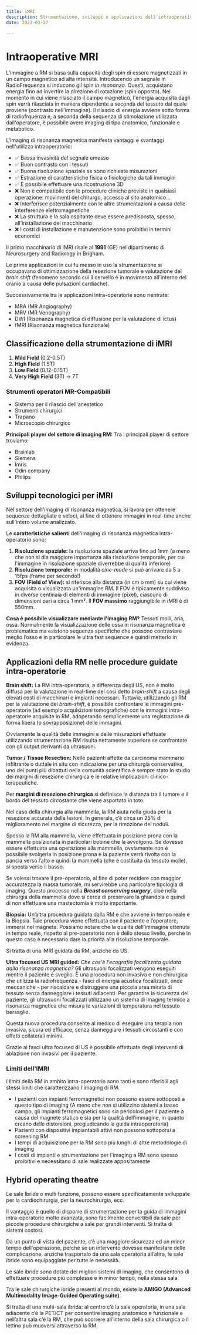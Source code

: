 ```yaml
---
title: iMRI
description: Strumentazione, sviluppi e applicazioni dell'intraoperative magnetic resonance imaging 
date: 2023-03-27

--- 
```

# Intraoperative MRI

L'immagine a RM si basa sulla capacità degli spin di essere magnetizzati in un campo magnetico ad alta intensità. 
Introducendo un segnale in RadioFrequenza si inducono gli spin *in risonanza*. Questi, acquistano energia fino ad invertire la direzione di rotazione (spin opposto). Nel momento in cui viene rilasciato il campo magnetico, l'energia acquisita dagli spin verrà rilasciata in maniera dipendente a seconda del tessuto dal quale proviene (contrasto nell'immagine). Il rilascio di energia avviene sotto forma di radiofrquenza e, a seconda della sequenza di stimolazione utilizzata dall'operatore, è possibile avere imaging di tipo anatomico, funzionale e metabolico. 

L'imaging di risonanza magnetica manifesta vantaggi e svantaggi nell'utilizzo intraoperatorio: 
- ✅ Bassa invasività del segnale emesso
- ✅ Buon contrasto con i tessuti
- ✅ Buona risoluzione spaziale se sono richieste misurazioni
- ✅ Estrazione di caratteristiche fisica o fisiologiche da tali immagini
- ✅ È possibile effettuare una ricostruzione 3D
- ❌ Non è compatibile con le procedure cliniche previste in qualsiasi operazione: movimenti del chirurgo, accesso al sito anatomico... 
- ❌ Interferisce potenzialmente con le altre strumentazioni a causa delle interferenze elettromagnetiche
- ❌ La struttura e la sala ospitante deve essere predisposta, spesso, all'installazione del macchinario
- ❌ I costi di installazione e manutenzione sono proibitivi in termini economici

Il primo macchinario di iMRI risale al **1991** (GE) nel dipartimento di Neurosurgery and Radiology in Brigham. 

Le prime applicazioni in cui fu messo in uso la strumentazione si occupavano di ottimizzazione della resezione tumorale e valutazione del *brain shift* (fenomeno secondo cui il cervello è in movimento all'interno del cranio a causa delle pulsazioni cardiache). 

Successivamente tra le applicazioni intra-operatorie sono rientrate: 
- MRA (MR Angiography)
- MRV (MR Venography)
- DWI (Risonanza magnetica di diffusione per la valutazione di ictus)
- fMRI (Risonanza magnetica funzionale)

## Classificazione della strumentazione di iMRI
1. **Mild Field** (0.2-0.5T)
2. **High Field** (1.5T)
3. **Low Field** (0.12-0.15T)
4. **Very High Field** (3T) -> 7T

### Strumenti operatori MR-Compatibili
- Sistema per il rilascio dell'anestetico
- Strumenti chirurgici
- Trapano
- Microscopio chirurgico

**Principali player del settore di imaging RM:**
Tra i principali player di settore troviamo: 
- Brainlab
- Siemens
- Imris
- Odin company
- Philips

## Sviluppi tecnologici per iMRI

Nel settore dell'imaging di risonanza magnetica, si lavora per ottenere sequenze dettagliate e veloci, al fine di ottenere immagini in real-time anche sull'intero volume analizzato. 

Le **caratteristiche salienti** dell'imaging di risonanza magnetica intra-operatorio sono: 
1. **Risoluzione spaziale:** la risoluzione spaziale arriva fino ad 1mm (a meno che non si dia maggiore importanza alla risoluzione temporale, per cui l'immagine in risoluzione spaziale diverrebbe di qualità inferiore)
2. **Risoluzione temporale:** in modalità *cine-mode* si può arrivare da 5 a 15fps (frame per secondo!)
3. **FOV (Field of View):** si riferisce alla distanza (in cm o mm) su cui viene acquisita o visualizzata un'immagine RM. Il FOV è tipicamente suddiviso in diverse centinaia di elementi di immagine (pixel), ciascuno di dimensioni pari a circa 1 mm². Il **FOV massimo** raggiungibile in iMRI è di 550mm. 

**Cosa è possibile visualizzare mediante l'imaging RM?** 
Tessuti molli, aria, ossa. Normalmente la visualizzazione delle ossa in risonanza magnetica è problematica ma esistono sequenza specifiche che possono contrastare meglio l’osso e in particolare le ultra fast sequence e quindi metterlo in evidenza.

## Applicazioni della RM nelle procedure guidate intra-operatorie

**Brain shift:**
La RM intra-operatoria, a differenza degli US, non è molto diffusa per la valutazione in real-time del così detto *brain-shift* a causa degli elevati costi di macchinari e impianti necessari. Tuttavia, utilizzando gli RM per la valutazione del *brain-shift*, è possibile confrontare le immagini pre-operatorie (ad esempio acquisizioni tomografiche) con le immagini intra-operatorie acquisite in RM, adoperando semplicemente una registrazione di forma libera (o sovrapposizione) delle immagini. 

Ovviamente la qualità delle immagini e delle misurazioni effettuate utilizzando strumentazione RM risulta nettamente superiore se confrontate con gli output derivanti da ultrasuoni. 

**Tumor / Tissue Resection:**
Nelle pazienti affette da carcinoma mammario infiltrante o duttale in situ con indicazione per una chirurgia conservativa, uno dei punti più dibattuti nella comunità scientifica è sempre stato lo studio dei margini di resezione chirurgica e le relative implicazioni clinico-terapeutiche. 

Per **margini di resezione chirurgica** si definisce la distanza tra il tumore e il bordo del tessuto circostante che viene asportato in toto.

Nel caso della chirurgia alla mammella, la RM aiuta nella giuda per la resezione accurata delle lesioni. In generale, c’è circa un 25% di miglioramento nel margine di sicurezza, per la rimozione dei noduli.

Spesso la RM alla mammella, viene effettuata in posizione prona con la mammella posizionata in particolari bobine che la avvolgono. Se dovesse essere effettuata una operazione alla mammella, ovviamente non è possibile svolgerla in posizione prona e la paziente verrà rivolta con la pancia verso l’alto e quindi la mammella (che è costituita da tessuto molle), si sposta verso il basso. 

Se volessi trovare il pre-operatorio, al fine di poter recidere con maggior accuratezza la massa tumorale, mi servirebbe una particolare tipologia di imaging. Questo processo nella ***Breast conserving surgery***, cioè nella chirurgia della mammella dove si cerca di preservare la ghiandola e quindi di non effettuare una mastectomia è molto importante.

**Biopsia:**
Un’altra procedura guidata dalla RM e che avviene in tempo reale è la Biopsia. Tale procedura viene effettuata con il paziente e l’operatore, immersi nel magnete. Possiamo notare che la qualità dell’immagine ottenuta in tempo reale, rispetto al pre-operatorio non è dello stesso livello, perché in questo caso è necessario dare la priorità alla risoluzione temporale.

Si tratta di una iMRI guidata da RM, anziché da US.

**Ultra focused US MRI guided:**
*Che cos'è l'ecografia focalizzata guidata dalla risonanza magnetica?*
Gli ultrasuoni focalizzati vengono eseguiti mentre il paziente è sveglio. È una procedura non invasiva e non chirurgica che utilizza la radiofrequenza - fasci di energia acustica focalizzati, onde meccaniche - per riscaldare e distruggere una piccola area mirata di tessuto senza danneggiare i tessuti adiacenti. Per garantire la sicurezza del paziente, gli ultrasuoni focalizzati utilizzano un sistema di imaging termico a risonanza magnetica che misura le variazioni di temperatura nel tessuto bersaglio.

Questa nuova procedura consente al medico di eseguire una terapia non invasiva, sicura ed efficace, senza danneggiare i tessuti circostanti e con effetti collaterali minimi.

Grazie ai fasci ultra focused di US è possibile effettuate degli interventi di ablazione non invasivi per il paziente. 

### Limiti dell'IMRI

I limiti della RM in ambito intra-operatorio sono tanti e sono riferibili agli stessi limiti che caratterizzano l'imaging di RM. 
- I pazienti con impianti ferromagnetici non possono essere sottoposti a questo tipo di imaging (A meno che non si utilizzino sistemi a basso campo, gli impianti ferromagnetici sono sia pericolosi per il paziente a causa del magnete statico e sia per la qualità dell’immagine, in quanto creano delle distorsioni, pregiudicando la guida intraoperatoria)
- Pazienti con dispositivi impiantabili attivi non possono sottoporsi a screening RM
- I tempi di acquisizione per la RM sono più lunghi di altre metodologie di imaging
- I costi di impianti e strumentazione per l'imaging a RM sono spesso proibitivi e necessitano di sale realizzate appositamente

## Hybrid operating theatre
Le sale Ibride o multi funzione, possono essere specificatamente sviluppate per la cardiochirurgia, per la neurochirurgia, ecc. 

Il vantaggio è quello di disporre di strumentazione per la guida di immagini intra-operatorie molto avanzata, sono facilmente convertibili da sale per piccole procedure chirurgiche a sale per grandi interventi. Si tratta di sistemi costosi.

Da un punto di vista del paziente, c’è una maggiore sicurezza ed un minor tempo dell'operazione, perché se un intervento dovesse manifestare delle complicazione, anziché trasportalo da una sala operatoria all’altra, le sale ibride sono equipaggiate per tutte le necessità.

Le sale ibride sono dotate dei migliori sistemi di imaging, che consentono di effettuare procedure più complesse e in minor tempo, nella stessa sala.

Tra le sale chirurgiche ibride presenti al mondo, esiste la **AMIGO (Advanced Multimodality Image-Guided Operating suite)**.

Si tratta di una multi-sala ibrida: al centro c’è la sala operatoria, in una sala adiacente c’è la PET/CT per consentire imaging anatomico e funzionale e nell’altra sala c’è la RM, che può scorrere all’interno della sala chirurgica o il lettino può muoversi attraverso la RM.